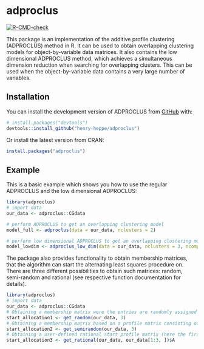 
<!-- README.md is generated from README.Rmd. Please edit that file -->

# adproclus

<!-- badges: start -->

[![R-CMD-check](https://github.com/henry-heppe/adproclus/actions/workflows/R-CMD-check.yaml/badge.svg)](https://github.com/henry-heppe/adproclus/actions/workflows/R-CMD-check.yaml)
<!-- badges: end -->

This package is an implementation of the additive profile clustering
(ADPROCLUS) method in R. It can be used to obtain overlapping clustering
models for object-by-variable data matrices. It also contains the low
dimensional ADPROCLUS method, which achieves a simultaneous dimension
reduction when searching for overlapping clusters. This can be used when
the object-by-variable data contains a very large number of variables.

## Installation

You can install the development version of ADPROCLUS from
[GitHub](https://github.com/) with:

``` r
# install.packages("devtools")
devtools::install_github("henry-heppe/adproclus")
```

Or install the latest version from CRAN:

``` r
install.packages("adproclus")
```

## Example

This is a basic example which shows you how to use the regular ADPROCLUS
and the low dimensional ADPROCLUS:

``` r
library(adproclus)
# import data
our_data <- adproclus::CGdata

# perform ADPROCLUS to get an overlapping clustering model
model_full <- adproclus(data = our_data, nclusters = 2)

# perform low dimensional ADPROCLUS to get an overlapping clustering model in terms of a smaller number of variables
model_lowdim <- adproclus_low_dim(data = our_data, nclusters = 3, ncomponents = 2)
```

The package also provides functionality to obtain membership matrices,
that the algorithm can start the alternating least squares procedure on.
There are three different possibilities to obtain such matrices: random,
semi-random and rational (see respective function documentation for
details).

``` r
library(adproclus)
# import data
our_data <- adproclus::CGdata
# Obtaining a membership matrix were the entries are randomly assigned values of 0 or 1
start_allocation1 <- get_random(our_data, 3)
# Obtaining a membership matrix based on a profile matrix consisting of randomly selected rows of the data
start_allocation2 <- get_semirandom(our_data, 3)
# Obtaining a user-defined rational start profile matrix (here the first 3 rows of the data)
start_allocation3 <- get_rational(our_data, our_data[1:3, ])$A
```
